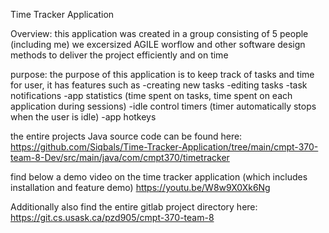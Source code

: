 Time Tracker Application

Overview:
this application was created in a group consisting of 5 people (including me)
we excersized AGILE worflow and other software design methods to deliver the project efficiently and on time 

purpose:
the purpose of this application is to keep track of tasks and time for user, it has features such as 
-creating new tasks 
-editing tasks 
-task notifications
-app statistics (time spent on tasks, time spent on each application during sessions)
-idle control timers (timer automatically stops when the user is idle)
-app hotkeys

the entire projects Java source code can be found here:
https://github.com/Siqbals/Time-Tracker-Application/tree/main/cmpt-370-team-8-Dev/src/main/java/com/cmpt370/timetracker

find below a demo video on the time tracker application (which includes installation and feature demo)
https://youtu.be/W8w9X0Xk6Ng

Additionally also find the entire gitlab project directory here:
https://git.cs.usask.ca/pzd905/cmpt-370-team-8
